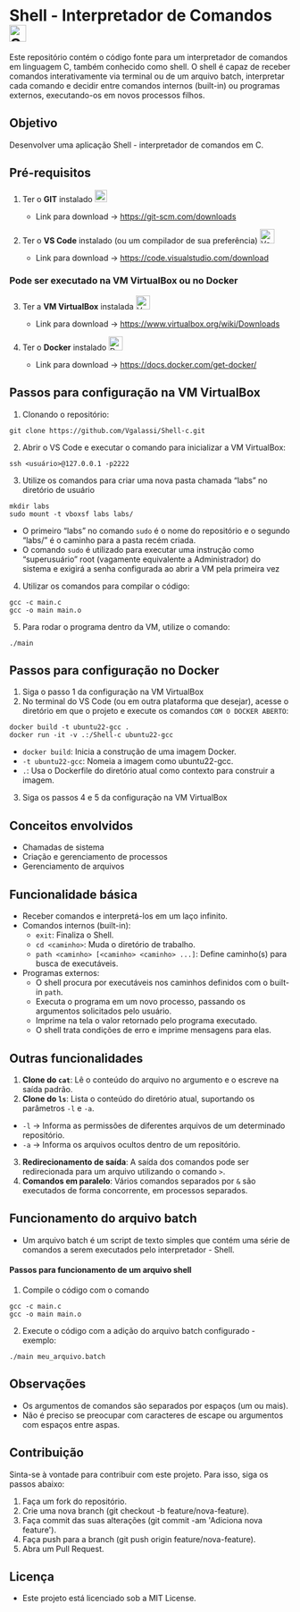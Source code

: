 # Shell - Interpretador de Comandos <img src="https://runcode-app-public.s3.amazonaws.com/images/bash-shell-script-online-editor-compiler.original.png" alt="Shell Logo" width="30">

Este repositório contém o código fonte para um interpretador de comandos em linguagem C, também conhecido como shell. O shell é capaz de receber comandos interativamente via terminal ou de um arquivo batch, interpretar cada comando e decidir entre comandos internos (built-in) ou programas externos, executando-os em novos processos filhos.

## Objetivo 
Desenvolver uma aplicação Shell - interpretador de comandos em C.

## Pré-requisitos
1. Ter o **GIT** instalado <img src="https://upload.wikimedia.org/wikipedia/commons/thumb/3/3f/Git_icon.svg/2048px-Git_icon.svg.png" alt="Git Logo" width="22"> 

   - Link para download -> https://git-scm.com/downloads

2. Ter o **VS Code** instalado (ou um compilador de sua preferência) <img src="https://cdn.iconscout.com/icon/free/png-256/free-visual-studio-code-3251603-2724650.png?f=webp" alt="VsCODE Logo" width="26"> 

   - Link para download -> https://code.visualstudio.com/download
  
### Pode ser executado na VM VirtualBox ou no Docker

3. Ter a **VM VirtualBox** instalada <img src="https://upload.wikimedia.org/wikipedia/commons/d/d5/Virtualbox_logo.png" alt="VM Logo" width="25"> 

   - Link para download -> https://www.virtualbox.org/wiki/Downloads

4. Ter o **Docker** instalado <img src="https://wiki.hornbill.com/images/7/70/Docker_logo.png" alt="Docker Logo" width="25"> 

   - Link para download -> https://docs.docker.com/get-docker/

## Passos para configuração na VM VirtualBox
1. Clonando o repositório:
  ```
  git clone https://github.com/Vgalassi/Shell-c.git
  ```
2. Abrir o VS Code e executar o comando para inicializar a VM VirtualBox:
```
ssh <usuário>@127.0.0.1 -p2222
```
3. Utilize os comandos para criar uma nova pasta chamada “labs” no diretório de usuário
```
mkdir labs
sudo mount -t vboxsf labs labs/
```
- O primeiro “labs” no comando `sudo` é o nome do repositório e o segundo “labs/” é o caminho para a pasta recém criada. 
- O comando `sudo` é utilizado para executar uma instrução como “superusuário” root
(vagamente equivalente a Administrador) do sistema e exigirá a senha configurada ao abrir a VM pela primeira vez
4. Utilizar os comandos para compilar o código:
  ```
  gcc -c main.c
  gcc -o main main.o
  ```
5. Para rodar o programa dentro da VM, utilize o comando:
  ```
  ./main
  ```

## Passos para configuração no Docker
1. Siga o passo 1 da configuração na VM VirtualBox
2. No terminal do VS Code (ou em outra plataforma que desejar), acesse o diretório em que o projeto e execute os comandos `COM O DOCKER ABERTO`:
```
docker build -t ubuntu22-gcc . 
docker run -it -v .:/Shell-c ubuntu22-gcc 
```
- `docker build`: Inicia a construção de uma imagem Docker.
- `-t ubuntu22-gcc`: Nomeia a imagem como ubuntu22-gcc.
- `.`: Usa o Dockerfile do diretório atual como contexto para construir a imagem.
3. Siga os passos 4 e 5 da configuração na VM VirtualBox

## Conceitos envolvidos
- Chamadas de sistema
- Criação e gerenciamento de processos
- Gerenciamento de arquivos

## Funcionalidade básica
- Receber comandos e interpretá-los em um laço infinito.
- Comandos internos (built-in):
  - `exit`: Finaliza o Shell.
  - `cd <caminho>`: Muda o diretório de trabalho.
  - `path <caminho> [<caminho> <caminho> ...]`: Define caminho(s) para busca de executáveis.
- Programas externos:
  - O shell procura por executáveis nos caminhos definidos com o built-in `path`.
  - Executa o programa em um novo processo, passando os argumentos solicitados pelo usuário.
  - Imprime na tela o valor retornado pelo programa executado.
  - O shell trata condições de erro e imprime mensagens para elas.

## Outras funcionalidades
1. **Clone do `cat`**: Lê o conteúdo do arquivo no argumento e o escreve na saída padrão.
2. **Clone do `ls`**: Lista o conteúdo do diretório atual, suportando os parâmetros `-l` e `-a`.
  - `-l` -> Informa as permissões de diferentes arquivos de um determinado repositório.
  - `-a` -> Informa os arquivos ocultos dentro de um repositório.
3. **Redirecionamento de saída**: A saída dos comandos pode ser redirecionada para um arquivo utilizando o comando `>`.
4. **Comandos em paralelo**: Vários comandos separados por `&` são executados de forma concorrente, em processos separados.

## Funcionamento do arquivo batch
- Um arquivo batch é um script de texto simples que contém uma série de comandos a serem executados pelo interpretador - Shell.
#### Passos para funcionamento de um arquivo shell
1. Compile o código com o comando
```
gcc -c main.c
gcc -o main main.o
```
2. Execute o código com a adição do arquivo batch configurado - exemplo:
```
./main meu_arquivo.batch
```

## Observações 
- Os argumentos de comandos são separados por espaços (um ou mais).
- Não é preciso se preocupar com caracteres de escape ou argumentos com espaços entre aspas.

## Contribuição
Sinta-se à vontade para contribuir com este projeto. Para isso, siga os passos abaixo:

1. Faça um fork do repositório.
2. Crie uma nova branch (git checkout -b feature/nova-feature).
3. Faça commit das suas alterações (git commit -am 'Adiciona nova feature').
4. Faça push para a branch (git push origin feature/nova-feature).
5. Abra um Pull Request.

## Licença
- Este projeto está licenciado sob a MIT License.